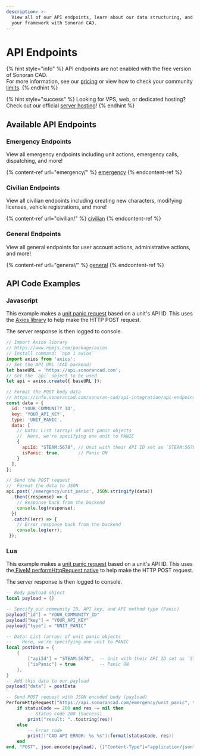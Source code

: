 ```yaml
---
description: >-
  View all of our API endpoints, learn about our data structuring, and integrate
  your framework with Sonoran CAD.
---
```


# API Endpoints

{% hint style="info" %}
API endpoints are not enabled with the free version of Sonoran CAD.\
For more information, see our [pricing](../../../pricing/faq/) or view how to check your community [limits](../../../tutorials/getting-started/view-your-limits.md).
{% endhint %}

{% hint style="success" %}
Looking for VPS, web, or dedicated hosting? Check out our official [server hosting](../../../other-products/server-hosting.md)!
{% endhint %}

## Available API Endpoints

### Emergency Endpoints

View all emergency endpoints including unit actions, emergency calls, dispatching, and more!

{% content-ref url="emergency/" %}
[emergency](emergency/)
{% endcontent-ref %}

### Civilian Endpoints

View all civilian endpoints including creating new characters, modifying licenses, vehicle registrations, and more!

{% content-ref url="civilian/" %}
[civilian](civilian/)
{% endcontent-ref %}

### General Endpoints

View all general endpoints for user account actions, administrative actions, and more!

{% content-ref url="general/" %}
[general](general/)
{% endcontent-ref %}

## API Code Examples

### Javascript

This example makes a [unit panic request](emergency/identifiers/unit-panic.md) based on a unit's API ID. This uses the [Axios library](https://www.npmjs.com/package/axios) to help make the HTTP POST request.

The server response is then logged to console.

```javascript
// Import Axios library
// https://www.npmjs.com/package/axios
// Install command: `npm i axios` 
import axios from 'axios';
// Set the API URL (CAD backend)
let baseURL = 'https://api.sonorancad.com';
// Set the `api` object to be used
let api = axios.create({ baseURL });

// Format the POST body data
// https://info.sonorancad.com/sonoran-cad/api-integration/api-endpoints/emergency/unit-panic
const data = {
  id: 'YOUR_COMMUNITY_ID',
  key: 'YOUR_API_KEY',
  type: 'UNIT_PANIC',
  data: [
    // Data: List (array) of unit panic objects
    //  Here, we're specifying one unit to PANIC
    {
      apiId: "STEAM:5678", // Unit with their API ID set as `STEAM:5678`
      isPanic: true,       // Panic ON
    }
  ],
};

// Send the POST request
//  Format the data to JSON
api.post('/emergency/unit_panic', JSON.stringify(data))
  .then((response) => {
    // Response back from the backend
    console.log(response);
  })
  .catch((err) => {
    // Error response back from the backend
    console.log(err);
 });
```

### Lua

This example makes a [unit panic request](emergency/identifiers/unit-panic.md) based on a unit's API ID. This uses the[ FiveM performHttpRequest native](https://docs.fivem.net/docs/scripting-reference/runtimes/lua/functions/PerformHttpRequest/) to help make the HTTP POST request.

The server response is then logged to console.

```lua
-- Body payload object
local payload = {}

-- Specify our community ID, API key, and API method type (Panic)
payload["id"] = "YOUR_COMMUNITY_ID"
payload["key"] = "YOUR_API_KEY"
payload["type"] = "UNIT_PANIC"

-- Data: List (array) of unit panic objects
--    Here, we're specifying one unit to PANIC
local postData = {
    {
        ["apiId"] = "STEAM:5678",  -- Unit with their API ID set as `STEAM:5678`
        ["isPanic"] = true         -- Panic ON
    },
}
-- Add this data to our payload
payload["data"] = postData

-- Send POST request with JSON encoded body (payload)
PerformHttpRequest("https://api.sonorancad.com/emergency/unit_panic", function(statusCode, res, headers)
    if statusCode == 200 and res ~= nil then
        -- Status code 200 (Success)
        print("result: "..tostring(res))
    else
        -- Error code
        print(("CAD API ERROR: %s %s"):format(statusCode, res))
    end
end, "POST", json.encode(payload), {["Content-Type"]="application/json"})
```
